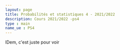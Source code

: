```yaml
---
layout: page
title: Probabilités et statistiques 4 - 2021/2022
description: Cours 2021/2022 -ps4
type : main
name_ue : PS4
---
```


IDem, c'est juste pour voir
